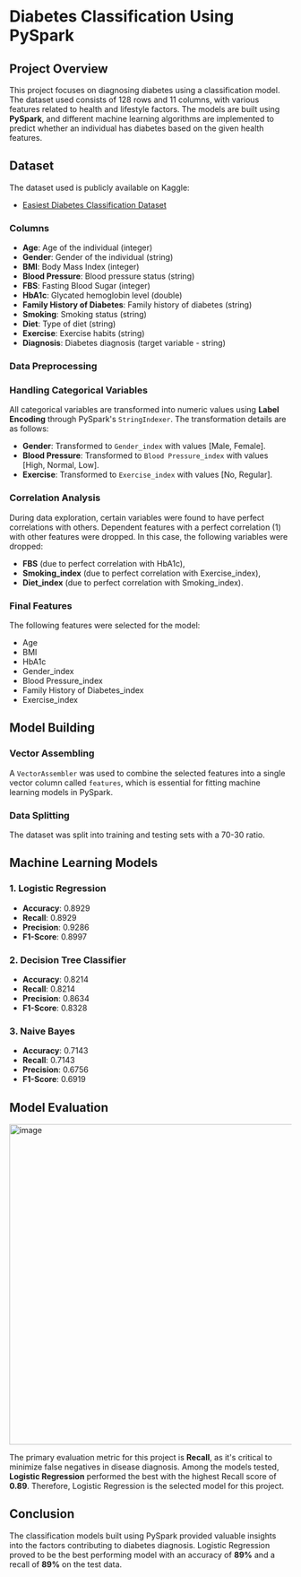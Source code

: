 # Diabetes Classification Using PySpark

## Project Overview
This project focuses on diagnosing diabetes using a classification model. The dataset used consists of 128 rows and 11 columns, with various features related to health and lifestyle factors. The models are built using **PySpark**, and different machine learning algorithms are implemented to predict whether an individual has diabetes based on the given health features.

## Dataset
The dataset used is publicly available on Kaggle:
- [Easiest Diabetes Classification Dataset](https://www.kaggle.com/datasets/sujithmandala/easiest-diabetes-classification-dataset)

### Columns
- **Age**: Age of the individual (integer)
- **Gender**: Gender of the individual (string)
- **BMI**: Body Mass Index (integer)
- **Blood Pressure**: Blood pressure status (string)
- **FBS**: Fasting Blood Sugar (integer)
- **HbA1c**: Glycated hemoglobin level (double)
- **Family History of Diabetes**: Family history of diabetes (string)
- **Smoking**: Smoking status (string)
- **Diet**: Type of diet (string)
- **Exercise**: Exercise habits (string)
- **Diagnosis**: Diabetes diagnosis (target variable - string)


### Data Preprocessing
### Handling Categorical Variables
All categorical variables are transformed into numeric values using **Label Encoding** through PySpark's `StringIndexer`. The transformation details are as follows:

- **Gender**: Transformed to `Gender_index` with values [Male, Female].
- **Blood Pressure**: Transformed to `Blood Pressure_index` with values [High, Normal, Low].
- **Exercise**: Transformed to `Exercise_index` with values [No, Regular].

### Correlation Analysis
During data exploration, certain variables were found to have perfect correlations with others. Dependent features with a perfect correlation (1) with other features were dropped. In this case, the following variables were dropped:
- **FBS** (due to perfect correlation with HbA1c),
- **Smoking_index** (due to perfect correlation with Exercise_index),
- **Diet_index** (due to perfect correlation with Smoking_index).

### Final Features
The following features were selected for the model:
- Age
- BMI
- HbA1c
- Gender_index
- Blood Pressure_index
- Family History of Diabetes_index
- Exercise_index

## Model Building
### Vector Assembling
A `VectorAssembler` was used to combine the selected features into a single vector column called `features`, which is essential for fitting machine learning models in PySpark.

### Data Splitting
The dataset was split into training and testing sets with a 70-30 ratio.

## Machine Learning Models
### 1. Logistic Regression
- **Accuracy**: 0.8929
- **Recall**: 0.8929
- **Precision**: 0.9286
- **F1-Score**: 0.8997

### 2. Decision Tree Classifier
- **Accuracy**: 0.8214
- **Recall**: 0.8214
- **Precision**: 0.8634
- **F1-Score**: 0.8328

### 3. Naive Bayes
- **Accuracy**: 0.7143
- **Recall**: 0.7143
- **Precision**: 0.6756
- **F1-Score**: 0.6919

## Model Evaluation
<img width="572" alt="image" src="https://github.com/user-attachments/assets/af2a27a9-edee-42da-8f3c-c46831310156">

The primary evaluation metric for this project is **Recall**, as it's critical to minimize false negatives in disease diagnosis. Among the models tested, **Logistic Regression** performed the best with the highest Recall score of **0.89**. Therefore, Logistic Regression is the selected model for this project.

## Conclusion
The classification models built using PySpark provided valuable insights into the factors contributing to diabetes diagnosis. Logistic Regression proved to be the best performing model with an accuracy of **89%** and a recall of **89%** on the test data.
